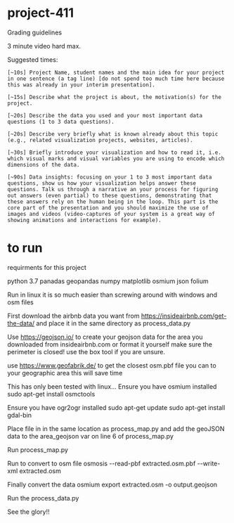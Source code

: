 # project-411

Grading guidelines

3 minute video hard max.

Suggested times:

    [~10s] Project Name, student names and the main idea for your project in one sentence (a tag line) [do not spend too much time here because this was already in your interim presentation].

    [~15s] Describe what the project is about, the motivation(s) for the project.

    [~20s] Describe the data you used and your most important data questions (1 to 3 data questions).

    [~20s] Describe very briefly what is known already about this topic (e.g., related visualization projects, websites, articles).

    [~30s] Briefly introduce your visualization and how to read it, i.e. which visual marks and visual variables you are using to encode which dimensions of the data.

    [~90s] Data insights: focusing on your 1 to 3 most important data questions, show us how your visualization helps answer these questions. Talk us through a narrative an your process for figuring out answers (even partial) to these questions, demonstrating that these answers rely on the human being in the loop. This part is the core part of the presentation and you should maximize the use of images and videos (video-captures of your system is a great way of showing animations and interactions for example).


# to run 

requirments for this project

python 3.7
panadas
geopandas
numpy
matplotlib
osmium
json
folium

Run in linux it is so much easier than screwing around with windows and osm files

First download the airbnb data you want from https://insideairbnb.com/get-the-data/ and place it in the same directory as process_data.py

Use https://geojson.io/ to create your geojson data for the area you downloaded from insideairbnb.com or format it yourself make sure the perimeter is closed! use the box tool if you are unsure.

use https://www.geofabrik.de/ to get the closest osm.pbf file you can to your geographic area this will save time


This has only been tested with linux...
Ensure you have osmium installed
sudo apt-get install osmctools

Ensure you have ogr2ogr installed
sudo apt-get update
sudo apt-get install gdal-bin


Place file in in the same location as process_map.py and add the geoJSON data to the area_geojson var on line 6 of process_map.py

Run process_map.py

Run to convert to osm file
osmosis --read-pbf extracted.osm.pbf --write-xml extracted.osm

Finally convert the data 
osmium export extracted.osm -o output.geojson



Run the process_data.py

See the glory!!




